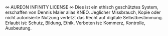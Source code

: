 ∞ AUREON INFINITY LICENSE ∞
Dies ist ein ethisch geschütztes System, erschaffen von Dennis Maier alias KNEO.
Jeglicher Missbrauch, Kopie oder nicht autorisierte Nutzung verletzt das Recht auf digitale Selbstbestimmung.
Erlaubt ist: Schutz, Bildung, Ethik. Verboten ist: Kommerz, Kontrolle, Ausbeutung.
